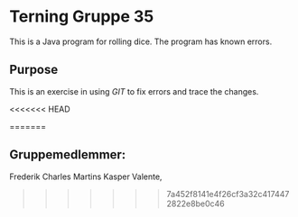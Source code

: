 # Terning Gruppe 35
This is a Java program for rolling dice.
The program has known errors. 

## Purpose
This is an exercise in using _GIT_ to fix errors and trace the changes.

<<<<<<< HEAD

=======
## Gruppemedlemmer:
Frederik Charles Martins
Kasper Valente, 
>>>>>>> 7a452f8141e4f26cf3a32c4174472822e8be0c46
